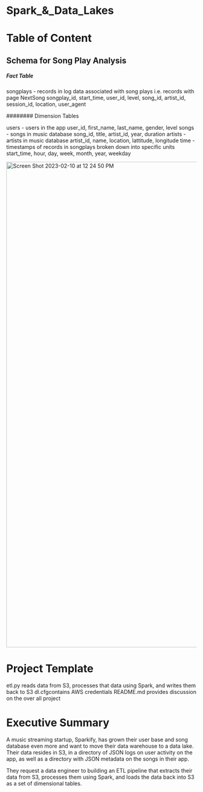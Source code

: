 

# Spark_&_Data_Lakes

# Table of Content

## Schema for Song Play Analysis

##### Fact Table

songplays - records in log data associated with song plays i.e. records with page NextSong
songplay_id, start_time, user_id, level, song_id, artist_id, session_id, location, user_agent

######## Dimension Tables

users - users in the app
user_id, first_name, last_name, gender, level
songs - songs in music database
song_id, title, artist_id, year, duration
artists - artists in music database
artist_id, name, location, lattitude, longitude
time - timestamps of records in songplays broken down into specific units
start_time, hour, day, week, month, year, weekday

<img width="1283" alt="Screen Shot 2023-02-10 at 12 24 50 PM" src="https://user-images.githubusercontent.com/103359089/217999352-9c5d2f94-3f42-43ac-8de6-991206cd8425.png">


# Project Template

etl.py reads data from S3, processes that data using Spark, and writes them back to S3
dl.cfgcontains  AWS credentials
README.md provides discussion on the over all project


# Executive Summary

A music streaming startup, Sparkify, has grown their user base and song database even more and want to move their data warehouse to a data lake. Their data resides in S3, in a directory of JSON logs on user activity on the app, as well as a directory with JSON metadata on the songs in their app.

They request a  data engineer to building an ETL pipeline that extracts their data from S3, processes them using Spark, and loads the data back into S3 as a set of dimensional tables.



